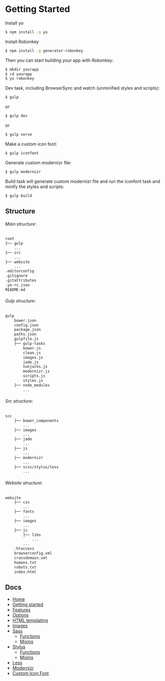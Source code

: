 # Getting Started

Install yo

```sh
$ npm install -g yo
```

Install Robonkey

```sh
$ npm install -g generator-robonkey
```

Then you can start building your app with Robonkey:

```sh
$ mkdir yourapp
$ cd yourapp
$ yo robonkey
```

Dev task, including BrowserSync and watch (unminified styles and scripts):

```sh
$ gulp
```
or

```sh
$ gulp dev
```

or

```sh
$ gulp serve
```

Make a custom icon font:

```sh
$ gulp iconfont
```

Generate custom modernizr file:

```sh
$ gulp modernizr
```

Build task will generate custom modernizr file and run the iconfont task and minify the styles and scripts:

```sh
$ gulp build
```

## Structure

###### Main structure:

```sh
root
├── gulp
	...
├── src
	...
├── website
	...
.editorconfig
.gitignore
.gitattributes
.yo-rc.json
README.md
```


###### Gulp structure:
```sh
gulp
	bower.json
	config.json
	package.json
	paths.json
	gulpfile.js
	├── gulp-tasks
		bower.js
		clean.js
		images.js
		jade.js
		nunjucks.js
		modernizr.js
		scripts.js
		styles.js
	├── node_modules
		...	
```

###### Src structure:
```sh
scc
	├── bower_components
		...
	├── images
		...	
	├── jade
		...	
	├── js
		...
	├── modernizr
		...	
	├── scss/stylus/less
		...	
```

###### Website structure:
```sh
website
	├── css
		...
	├── fonts
		...	
	├── images
		...	
	├── js
		├── libs
			...
		...
	.htaccess
	browserconfig.xml
	crossdomain.xml
	humans.txt
	robots.txt
	index.html
```

## Docs

- [Home](/README.md)
- [Getting started](/docs/getting-started.md)
- [Features](/docs/features.md)
- [Options](/docs/options.md)
- [HTML templating](/docs/html)
- [Images](/docs/images.md)
- [Sass](/docs/sass/sass.md)
	- [Functions](/docs/sass/functions.md)
	- [Mixins](/docs/sass/mixins.md)
- [Stylus](/docs/stylus/stylus.md)
	- [Functions](/docs/stylus/functions.md)
	- [Mixins](/docs/stylus/mixins.md)
- [Less](/docs/less/less.md)
- [Modernizr](/docs/modernizr.md)
- [Custom Icon Font](/docs/custom-icon-font.md)